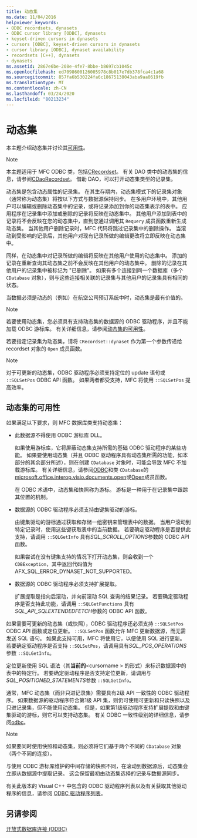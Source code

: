 ```yaml
---
title: 动态集
ms.date: 11/04/2016
helpviewer_keywords:
- ODBC recordsets, dynasets
- ODBC cursor library [ODBC], dynasets
- keyset-driven cursors in dynasets
- cursors [ODBC], keyset-driven cursors in dynasets
- cursor library [ODBC], dynaset availability
- recordsets [C++], dynasets
- dynasets
ms.assetid: 2867e6be-208e-4fe7-8bbe-b8697cb1045c
ms.openlocfilehash: ed7098600126005978c8b017e7db378fca4c1a68
ms.sourcegitcommit: 857fa6b530224fa6c18675138043aba9aa0619fb
ms.translationtype: MT
ms.contentlocale: zh-CN
ms.lasthandoff: 03/24/2020
ms.locfileid: "80213234"
---
```

# <a name="dynaset"></a>动态集

本主题介绍动态集并讨论其[可用性](#_core_availability_of_dynasets)。

> [!NOTE]
>  本主题适用于 MFC ODBC 类，包括[CRecordset](../../mfc/reference/crecordset-class.md)。 有关 DAO 类中的动态集的信息，请参阅[CDaoRecordset](../../mfc/reference/cdaorecordset-class.md)。 借助 DAO，可以打开动态集类型的记录集。

动态集是包含动态属性的记录集。 在其生存期内，动态集模式下的记录集对象（通常称为动态集）将按以下方式与数据源保持同步。 在多用户环境中，其他用户可以编辑或删除动态集中的记录，或将记录添加到你的动态集表示的表中。 应用程序在记录集中添加或删除的记录将反映在动态集中。 其他用户添加到表中的记录将不会反映在您的动态集中，直到您通过调用其 `Requery` 成员函数重新生成动态集。 当其他用户删除记录时，MFC 代码将跳过记录集中的删除操作。 当滚动到受影响的记录后，其他用户对现有记录所做的编辑更改将立即反映在动态集中。

同样，在动态集中对记录所做的编辑将反映在其他用户使用的动态集中。 添加的记录在重新查询其动态集之前不会反映在其他用户的动态集中。 删除的记录在其他用户的记录集中被标记为 "已删除"。 如果有多个连接到同一个数据库（多个 `CDatabase` 对象），则与这些连接相关联的记录集与其他用户的记录集具有相同的状态。

当数据必须是动态的（例如）在航空公司预订系统中时，动态集是最有价值的。

> [!NOTE]
> 若要使用动态集，您必须具有支持动态集的数据源的 ODBC 驱动程序，并且不能加载 ODBC 游标库。 有关详细信息，请参阅[动态集的可用性](#_core_availability_of_dynasets)。

若要指定记录集为动态集，请将 `CRecordset::dynaset` 作为第一个参数传递给 recordset 对象的 `Open` 成员函数。

> [!NOTE]
> 对于可更新的动态集，ODBC 驱动程序必须支持定位的 update 语句或 `::SQLSetPos` ODBC API 函数。 如果两者都受支持，MFC 将使用 `::SQLSetPos` 提高效率。

##  <a name="availability-of-dynasets"></a><a name="_core_availability_of_dynasets"></a>动态集的可用性

如果满足以下要求，则 MFC 数据库类支持动态集：

- 此数据源不得使用 ODBC 游标库 DLL。

   如果使用游标库，它将屏蔽动态集支持所需的基础 ODBC 驱动程序的某些功能。 如果要使用动态集（并且 ODBC 驱动程序具有动态集所需的功能，如本部分的其余部分所述），则在创建 `CDatabase` 对象时，可能会导致 MFC 不加载游标库。 有关详细信息，请参阅[ODBC](../../data/odbc/odbc-basics.md)和类 `CDatabase`的[microsoft.office.interop.visio.documents.open](../../mfc/reference/cdatabase-class.md#openex)或[Open](../../mfc/reference/cdatabase-class.md#open)成员函数。

   在 ODBC 术语中，动态集和快照称为游标。 游标是一种用于在记录集中跟踪其位置的机制。

- 数据源的 ODBC 驱动程序必须支持由键集驱动的游标。

   由键集驱动的游标通过获取和存储一组密钥来管理表中的数据。 当用户滚动到特定记录时，使用这些键获取表中的当前数据。 若要确定驱动程序是否提供此支持，请调用 `::SQLGetInfo` 具有*SQL_SCROLL_OPTIONS*参数的 ODBC API 函数。

   如果尝试在没有键集支持的情况下打开动态集，则会收到一个 `CDBException`，其中返回代码值为 AFX_SQL_ERROR_DYNASET_NOT_SUPPORTED。

- 数据源的 ODBC 驱动程序必须支持扩展提取。

   扩展提取是指向后滚动，并向前滚动 SQL 查询的结果记录。 若要确定驱动程序是否支持此功能，请调用 `::SQLGetFunctions` 具有*SQL_API_SQLEXTENDEDFETCH*参数的 ODBC API 函数。

如果需要可更新的动态集（或快照），ODBC 驱动程序还必须支持 `::SQLSetPos` ODBC API 函数或定位更新。 `::SQLSetPos` 函数允许 MFC 更新数据源，而无需发送 SQL 语句。 如果此支持可用，MFC 将使用它，以便使用 SQL 进行更新。 若要确定驱动程序是否支持 `::SQLSetPos`，请调用具有*SQL_POS_OPERATIONS*参数 `::SQLGetInfo`。

定位更新使用 SQL 语法（其**当前的**\<cursorname > 的形式）来标识数据源中的表中的特定行。 若要确定驱动程序是否支持定位更新，请调用与*SQL_POSITIONED_STATEMENTS*参数 `::SQLGetInfo`。

通常，MFC 动态集（而非只进记录集）需要具有2级 API 一致性的 ODBC 驱动程序。 如果数据源的驱动程序符合第1级 API 集，则仍可使用可更新和只读快照以及只进记录集，但不能使用动态集。 但是，如果第1级驱动程序支持扩展提取和由键集驱动的游标，则它可以支持动态集。 有关 ODBC 一致性级别的详细信息，请参阅[odbc](../../data/odbc/odbc-basics.md)。

> [!NOTE]
> 如果要同时使用快照和动态集，则必须将它们基于两个不同的 `CDatabase` 对象（两个不同的连接）。

与使用 ODBC 游标库维护的中间存储的快照不同，在滚动到数据源后，动态集会立即从数据源中提取记录。 这会保留最初由动态集选择的记录与数据源同步。

有关此版本的 Visual C++ 中包含的 ODBC 驱动程序列表以及有关获取其他驱动程序的信息，请参阅 [ODBC 驱动程序列表](../../data/odbc/odbc-driver-list.md)。

## <a name="see-also"></a>另请参阅

[开放式数据库连接 (ODBC)](../../data/odbc/open-database-connectivity-odbc.md)
